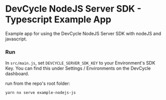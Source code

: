 # DevCycle NodeJS Server SDK - Typescript Example App

Example app for using the DevCycle NodeJS Server SDK with nodeJS and javascript.

### Run

In `src/main.js`, set `DEVCYCLE_SERVER_SDK_KEY` to your Environment's SDK Key. 
You can find this under Settings / Environments on the DevCycle dashboard.

run from the repo's root folder: 

```yarn nx serve example-nodejs-js```
